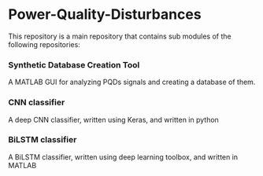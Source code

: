 # Power-Quality-Disturbances

This repository is a main repository that contains sub modules of the following repositories:

### Synthetic Database Creation Tool 
A MATLAB GUI for analyzing PQDs signals and creating a database of them. 

### CNN classifier 
A deep CNN classifier, written using Keras, and written in python 

### BiLSTM  classifier 
A BiLSTM classifier, written using deep learning toolbox, and written in MATLAB 
